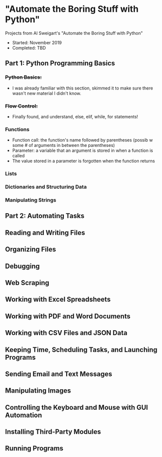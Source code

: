 # "Automate the Boring Stuff with Python"
Projects from Al Sweigart's "Automate the Boring Stuff with Python"
- Started: November 2019
- Completed: TBD

## Part 1: Python Programming Basics
### ~~Python Basics:~~ 
- I was already familiar with this section, skimmed it to make sure there wasn't new material I didn't know.
### ~~Flow Control:~~ 
- Finally found, and understand, else, elif, while, for statements!
### Functions
- Function call: the function's name followed by parentheses (possib w some # of arguments in between the parentheses)
- Parameter: a variable that an argument is stored in when a function is called
- The value stored in a parameter is forgotten when the function returns
### Lists
### Dictionaries and Structuring Data
### Manipulating Strings

## Part 2: Automating Tasks

## Reading and Writing Files

## Organizing Files

## Debugging

## Web Scraping

## Working with Excel Spreadsheets

## Working with PDF and Word Documents

## Working with CSV Files and JSON Data

## Keeping Time, Scheduling Tasks, and Launching Programs

## Sending Email and Text Messages

## Manipulating Images

## Controlling the Keyboard and Mouse with GUI Automation

## Installing Third-Party Modules

## Running Programs
